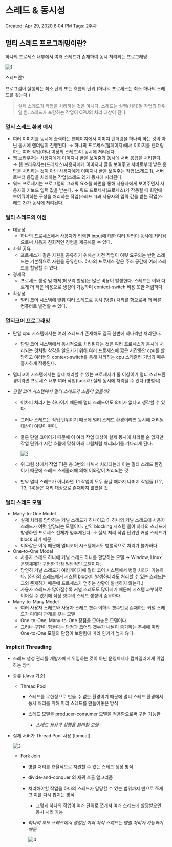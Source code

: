 # 스레드 & 동시성

Created: Apr 29, 2020 8:04 PM
Tags: 2주차

## 멀티 스레드 프로그래밍이란?

하나의 프로세스 내부에서 여러 스레드가 존재하여 동시 처리되는 프로그래밍

![1](https://user-images.githubusercontent.com/30451129/81290053-5ac23480-90a2-11ea-825e-e68e2325196b.jpeg)

스레드란?

프로그램이 실행되는 최소 단위 또는 흐름의 단위
(하나의 프로세스는 최소 하나의 스레드를 갖는다.)

> 실제 스레드가 작업을 처리하는 것은 아니다. 스레드는 실행(처리)될 작업의 단위일 뿐. 스레드가 포함하는 작업이 CPU의 처리 대상이 된다.

### 멀티 스레드 환경 예시

- 여러 이미지를 동시에 출력하는 웹페이지에서 이미지 렌더링을 하나씩 하는 것이 아닌 동시에 렌더링이 진행된다. → 하나의 프로세스(웹페이지)에서 이미지를 렌더링하는 여러 작업(하나 이상의 스레드)이 동시에 처리된다.
- 웹 브라우저는 사용자에게 이미지나 글을 보여줌과 동시에 서버 응답을 처리힌다. → 웹 브라우저는(프레세스)사용자에게 이미지나 글을 보여주고 서버로부터 받은 응답을 처리하는 것이 아닌 사용자에게 이미지나 글을 보여주는 작업(스레드 1), 서버로부터 응답을 처리하는 작업(스레드 2)가 동시에 처리된다.
- 워드 프로세서는 프로그램의 그래픽 요소를 화면을 통해 사용자에게 보여주면서 사용자의 키보드 입력 값을 받는다. → 워드 프로세서(프로세스)가 작동될 때 화면에 보여줘야하는 구성을 처리하는 작업(스레드 1)과 사용자의 입력 값을 받는 작업(스레드 2)가 동시에 처리된다.

### 멀티 스레드의 이점

- 대응성
    - 하나의 프로세스에서 사용자가 입력한 input에 대한 여러 작업이 동시에 처리됨으로써 사용자 친화적인 경험을 제공해줄 수 있다.
- 자원 공유
    - 프로세스가 같은 자원을 공유하기 위해선 사전 작업이 여럿 요구되는 반면 스레드는 기본적으로 자원을 공유한다. 하나의 프로세스 같은 주소 공간에 여러 스레드를 할당할 수 있다.
- 경제적
    - 프로세스 생성 및 해제(메모리 할당)은 많은 비용이 발생한다. 스레드는 이와 다르게 더 적은 비용으로 생성이 가능하며 context-switch 비용 또한 저렴하다.
- 확장성
    - 멀티 코어 시스템에 맞춰 여러 스레드로 동시 (병렬) 처리를 함으로써  더 빠른 컴퓨터로 발전할 수 있다.

### 멀티코어 프로그래밍

- 단일 cpu 시스템에서는 여러 스레드가 존재해도 결국 한번에 하나씩만 처리된다.
    
    - 단일 코어 시스템에서 동시적으로 처리된다는 것은 여러 프로세스가 동시에 처리되는 것처럼 착각을 일으키기 위해 여러 프로세스에 짧은 시간동안 cpu를 할당하고 여러번의 context-switch를 통해 처리하는 cpu 스케줄러 기법과 매우 흡사하게 작동된다.
- 멀티코어 시스템에서는 실제 처리할 수 있는 프로세서가 둘 이상이기 멀티 스레드환경이라면 프로세스 내부 여러 작업(task)가 실제 동시에 처리될 수 있다.(병렬적)

- *단일 코어 시스템에서 멀티 스레드가 소용이 있을까?*
    - 어차피 처리기는 하나이기 때문에 멀티 스레드여도 의미가 없다고 생각할 수 있다.
    
    - 그러나 스레드는 작업 단위이기 때문에 멀티 스레드 환경이라면 동시에 처리될 대상이 여럿이 된다.

    - 물론 단일 코어이기 때문에 이 여러 작업 대상이 실제 동시에 처리될 순 없지만 작업 단위가 시간 흐름에 맞춰 아래 그림처럼 처리되기를 기다리게 된다.

        ![2](https://user-images.githubusercontent.com/30451129/81290064-5eee5200-90a2-11ea-9b9c-1aabba5062ce.jpeg)
        
    
    - 위 그림 상에서 작업 T1은 총 3번의 나눠서 처리되는데 이는 멀티 스레드 환경이기 때문에 스레드 스케줄러에 의해 이와같이 처리되는 것
    
    - 만약 멀티 스레드가 아니라면 T1 작업이 모두 끝날 때까지 나머지 작업들 (T2, T3, T4)들은 처리 대상으로 존재하지 않았을 것

### 멀티 스레드 모델

- Many-to-One Model
    - 실제 처리를 담당하는 커널 스레드가 하나이고 이 하나의 커널 스레드에 사용자 스레드가 여럿 할당되는 모델이다. 만약 blocking 시스템 콜이 하나의 스레드에 발생하면 프로세스 전체가 멈추게된다. → 실제 처리 작업 단위인 커널 스레드가 block 되기 때문
    - 이와같은 이유 때문에 멀티코어 시스템에서도 병렬적으로 처리가 불가하다.
- One-to-One Model
    - 사용자 스레드 하나에 커널 스레드 하나를 할당하는 모델 → Window, Linux 운영체제가 구현한 가장 일반적인 모델이다.
    - 당연히 커널 스레드가 여러개이기에 멀티 코어 시스템에서 병렬 처리가 가능하다. (하나의 스레드에거 시스템 block이 발생하더라도 처리할 수 있는 스레드는 그외 존재하기 때문에 프로세스가 멈추는 상황이 발생하지 않는다.)
    - 사용자 스레드가 많아질수록 커널 스레도도 많아지기 때문에 시스템 과부하로 이어질 수 있기에 적정 갯수의 스레드 생성이 중요하다.
- Many-to-Many Model
    - 여러 사용자 스레드와 사용자 스레드 갯수 이하의 갯수만큼 존재하는 커널 스레드가 다대다 관계를 갖는 모델
    - One-to-One, Many-to-One 장점을 모아놓은 모델이다.
    - 그러나 구현이 힘들다는 단점과 코어의 갯수가 나날이 증가하는 추세에 따라 One-to-One 모델의 단점이 보완됨에 따라 인기가 높지 않다.

### Implicit Threading

- 스레드 생성 관리를 개발자에게 위임하는 것이 아닌 운영체제나 컴파일러에게 위임하는 방식
- 종류 (Java 기준)
    - Thread Pool
        - 스레드를 무한정으로 만들 수 없는 환경이기 때문에 멀티 스레드 환경에서 동시 처리를 위해 미리 스레드를 만들어놓은 방식
        - 스레드 모델을 producer-consumer 모델을 적용함으로써 구현 가능한
            
            - *스레드 생성과 실행을 분리한 모델*
- 실제 서버가 Thread Pool 사용 (tomcat)
        
    ![3](https://user-images.githubusercontent.com/30451129/81290067-60b81580-90a2-11ea-9167-081771ccbe8f.jpeg)
        
    - Fork Join
        - 병렬 처리를 효율적으로 지원할 수 있는 스레드 생성 방식
        - divide-and-conquer 의 재귀 호출 알고리즘
        - 처리해야할 작업을 하나의 스레드가 담당할 수 있는 범위까지 반으로 쪼개고 이를 다시 합치는 방식
            - 그렇게 하나의 작업이 여러 단위로 쪼개져 여러 스레드에 할당받으면 동시 처리 가능
        - *하나의 부모 스레드에서 생성된 여러 자식 스레드는 병렬 처리가 가능하기 때문*
    
            ![4](https://user-images.githubusercontent.com/30451129/81290070-6281d900-90a2-11ea-8daf-49cab0541ac0.jpeg)
